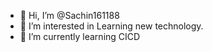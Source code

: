 - 👋 Hi, I’m @Sachin161188
- 👀 I’m interested in Learning new technology.
- 🌱 I’m currently learning CICD 


<!---
Sachin161188/Sachin161188 is a ✨ special ✨ repository because its `README.md` (this file) appears on your GitHub profile.
You can click the Preview link to take a look at your changes.
--->

